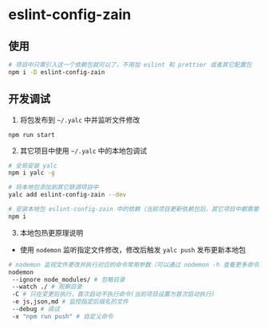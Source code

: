 # eslint-config-zain

## 使用

```bash
# 项目中只需引入这一个依赖包就可以了，不用加 eslint 和 prettier 或者其它配置包
npm i -D eslint-config-zain
```

## 开发调试

1. 将包发布到  `~/.yalc` 中并监听文件修改

```
npm run start
```

2. 其它项目中使用 `~/.yalc` 中的本地包调试

```bash
# 全局安装 yalc
npm i yalc -g

# 将本地包添加到其它联调项目中
yalc add eslint-config-zain --dev

# 安装本地包 eslint-config-zain 中的依赖（当前项目更新依赖包后，其它项目中都需要再执行一次）
npm i
```

3. 本地包热更原理说明

- 使用 `nodemon` 监听指定文件修改，修改后触发 `yalc push` 发布更新本地包

```bash
# nodemon 监视文件更改并执行对应的命令常用参数（可以通过 nodemon -h 查看更多命令）
nodemon
 --ignore node_modules/ # 忽略目录
 --watch ./ # 观察目录
 -C # 只在变更后执行，首次启动不执行命令(当前项目设置为首次启动执行)
 -e js,json,md # 监控指定后缀名的文件
 --debug # 调试
 -x "npm run push" # 自定义命令
```
